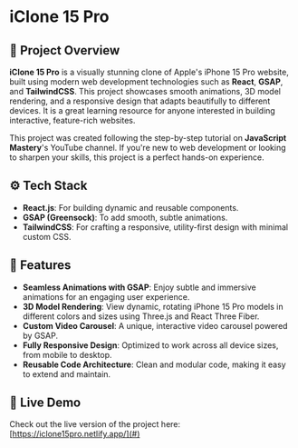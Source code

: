 # iClone 15 Pro

## 📖 Project Overview
**iClone 15 Pro** is a visually stunning clone of Apple's iPhone 15 Pro website, built using modern web development technologies such as **React**, **GSAP**, and **TailwindCSS**. This project showcases smooth animations, 3D model rendering, and a responsive design that adapts beautifully to different devices. It is a great learning resource for anyone interested in building interactive, feature-rich websites.

This project was created following the step-by-step tutorial on **JavaScript Mastery**'s YouTube channel. If you're new to web development or looking to sharpen your skills, this project is a perfect hands-on experience.

## ⚙️ Tech Stack
- **React.js**: For building dynamic and reusable components.
- **GSAP (Greensock)**: To add smooth, subtle animations.
- **TailwindCSS**: For crafting a responsive, utility-first design with minimal custom CSS.

## 🔋 Features
- **Seamless Animations with GSAP**: Enjoy subtle and immersive animations for an engaging user experience.
- **3D Model Rendering**: View dynamic, rotating iPhone 15 Pro models in different colors and sizes using Three.js and React Three Fiber.
- **Custom Video Carousel**: A unique, interactive video carousel powered by GSAP.
- **Fully Responsive Design**: Optimized to work across all device sizes, from mobile to desktop.
- **Reusable Code Architecture**: Clean and modular code, making it easy to extend and maintain.

## 🚀 Live Demo
Check out the live version of the project here: [https://iclone15pro.netlify.app/](#)
